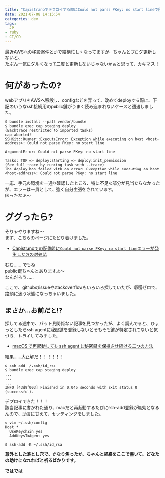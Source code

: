 ```yaml
---
title: "Capistranoでデプロイする際にCould not parse PKey: no start lineで困った件"
date: 2021-07-08 14:15:54
categories: dev
tags:
- JP
- ruby
- CI/CD
---
```

最近AWSへの移設案件とかで結構忙しくなってますが、ちゃんとブログ更新しないと、  
たぶん一気にダルくなって二度と更新しないじゃないかぁと思って、カキマス！  
<!--more-->

# 何があったの?
webアプリをAWSへ移設し、configなどを弄って、改めてdeployする際に、下記のいうなssh接続用のpublic鍵がうまく読み込まれないケースと遭遇しました。  

```
$ bundle install --path vendor/bundle
$ bundle exec cap staging deploy
(Backtrace restricted to imported tasks)
cap aborted!
SSHKit::Runner::ExecuteError: Exception while executing on host <host-address>: Could not parse PKey: no start line

ArgumentError: Could not parse PKey: no start line

Tasks: TOP => deploy:starting => deploy:init_permission
(See full trace by running task with --trace)
The deploy has failed with an error: Exception while executing on host <host-address>: Could not parse PKey: no start line
```

一応、手元の環境を一通り確認したところ、特に不足な部分が見当たらなかったが、エラーは一貫として、強く自分主張をされています。  
困ったなぁ〜  

# ググったら?
そりゃやりますね〜  
まず、こちらのページにたどり着けました。  
- [Capistranoでの配備時に`Could not parse PKey: no start line`エラーが発生した時の対処法](https://qiita.com/kadoppe/items/ed1e9c6b75cb7e676322)

むむ......
でもね  
public鍵ちゃんとありますよ〜  
なんだろう......  

ここで、githubのissueやstackoverflowもいろいろ探していたが、収穫ゼロで、路頭に迷う状態になっちゃいました。  

## まさか...お前だと!?
探してる途中で、パット見関係ない記事を見つかったが、よく読んでると、ひょっとしたらssh agentに秘密鍵を登録しないとそもそも鍵が特定されてないと気づき、トライしてみました。  
- [macOS で再起動しても ssh agent に秘密鍵を保持させ続ける二つの方法](https://qiita.com/sonots/items/a6dec06f95fca4757d4a)

結果......大正解だ！！！！！！  

```
$ ssh-add ~/.ssh/id_rsa
$ bundle exec cap staging deploy
...
...
...
INFO [43d9f003] Finished in 0.045 seconds with exit status 0 (successful).
```

デプロイできた！！！  
該当記事に書かれた通り、macだと再起動するたびにssh-add登録が無効となるんので、助言に甘えて、セッティングをしました。

```
$ vim ~/.ssh/config
Host *
  UseKeychain yes
  AddKeysToAgent yes

$ ssh-add -K ~/.ssh/id_rsa
```

__意外とした落とし穴で、かなり焦ったが、ちゃんと経緯をここで書いて、どなたの助けになれればと祈るばかりです。__  

__ではでは__